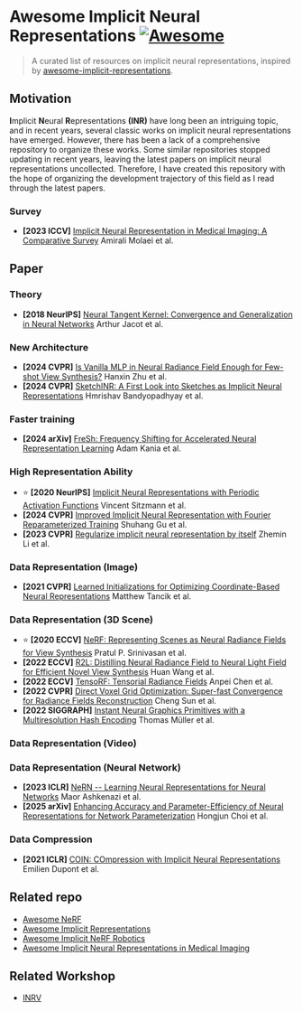 # Awesome Implicit Neural Representations  [![Awesome](https://camo.githubusercontent.com/8693bde04030b1670d5097703441005eba34240c32d1df1eb82a5f0d6716518e/68747470733a2f2f63646e2e7261776769742e636f6d2f73696e647265736f726875732f617765736f6d652f643733303566333864323966656437386661383536353265336136336531353464643865383832392f6d656469612f62616467652e737667)](https://github.com/sindresorhus/awesome)

> A curated list of resources on implicit neural representations, inspired by [awesome-implicit-representations](https://github.com/vsitzmann/awesome-implicit-representations).





## Motivation

**I**mplicit **N**eural **R**epresentations **(INR)** have long been an intriguing topic, and in recent years, several classic works on implicit neural representations have emerged. However, there has been a lack of a comprehensive repository to organize these works. Some similar repositories stopped updating in recent years, leaving the latest papers on implicit neural representations uncollected. Therefore, I have created this repository with the hope of organizing the development trajectory of this field as I read through the latest papers.



### Survey

- **[2023 ICCV]** [Implicit Neural Representation in Medical Imaging: A Comparative Survey](https://arxiv.org/abs/2307.16142) Amirali Molaei et al.



## Paper

 

### Theory

- **[2018 NeurIPS]** [Neural Tangent Kernel: Convergence and Generalization in Neural Networks](https://arxiv.org/abs/1806.07572) Arthur Jacot et al.





### New Architecture

- **[2024 CVPR]** [Is Vanilla MLP in Neural Radiance Field Enough for Few-shot View Synthesis?](http://arxiv.org/abs/2403.06092) Hanxin Zhu et al.
- **[2024 CVPR]** [SketchINR: A First Look into Sketches as Implicit Neural Representations](https://arxiv.org/abs/2403.09344) Hmrishav Bandyopadhyay et al.





### Faster training

- **[2024 arXiv]** [FreSh: Frequency Shifting for Accelerated Neural Representation Learning](https://arxiv.org/abs/2410.05050) Adam Kania et al.





### High Representation Ability

- :star: **[2020 NeurIPS]** [Implicit Neural Representations with Periodic Activation Functions](http://arxiv.org/abs/2006.09661) Vincent Sitzmann et al.
- **[2024 CVPR]** [Improved Implicit Neural Representation with Fourier Reparameterized Training](http://arxiv.org/abs/2401.07402) Shuhang Gu et al.
- **[2023 CVPR]** [Regularize implicit neural representation by itself](http://arxiv.org/abs/2303.15484) Zhemin Li et al.





### Data Representation (Image)

- **[2021 CVPR]** [Learned Initializations for Optimizing Coordinate-Based Neural Representations](http://arxiv.org/abs/2012.02189) Matthew Tancik et al.



### Data Representation (3D Scene)

- :star: **​[2020 ECCV]** [NeRF: Representing Scenes as Neural Radiance Fields for View Synthesis](http://arxiv.org/abs/2003.08934) Pratul P. Srinivasan et al.
- **[2022 ECCV]** [R2L: Distilling Neural Radiance Field to Neural Light Field for Efficient Novel View Synthesis](http://arxiv.org/abs/2203.17261) Huan Wang et al.
- **[2022 ECCV]** [TensoRF: Tensorial Radiance Fields](https://arxiv.org/abs/2203.09517) Anpei Chen et al.
- **[2022 CVPR]** [Direct Voxel Grid Optimization: Super-fast Convergence for Radiance Fields Reconstruction](https://arxiv.org/abs/2111.11215) Cheng Sun et al.
- **[2022 SIGGRAPH]** [Instant Neural Graphics Primitives with a Multiresolution Hash Encoding](https://arxiv.org/abs/2201.05989) Thomas Müller et al.


### Data Representation (Video)





### Data Representation (Neural Network)

- **[2023 ICLR]** [NeRN -- Learning Neural Representations for Neural Networks](https://arxiv.org/abs/2212.13554) Maor Ashkenazi et al.
- **[2025 arXiv]** [Enhancing Accuracy and Parameter-Efficiency of Neural Representations for Network Parameterization](https://arxiv.org/abs/2407.00356) Hongjun Choi et al.



### Data Compression

- **[2021 ICLR]** [COIN: COmpression with Implicit Neural Representations](https://arxiv.org/abs/2103.03123) Emilien Dupont et al.









## Related repo

- [Awesome NeRF](https://github.com/awesome-NeRF/awesome-NeRF)
- [Awesome Implicit Representations](https://github.com/vsitzmann/awesome-implicit-representations)
- [Awesome Implicit NeRF Robotics](https://github.com/zubair-irshad/Awesome-Implicit-NeRF-Robotics)
- [Awesome Implicit Neural Representations in Medical Imaging](https://github.com/xmindflow/Awesome-Implicit-Neural-Representations-in-Medical-imaging)





## Related Workshop

- [INRV](https://inrv.github.io/)

